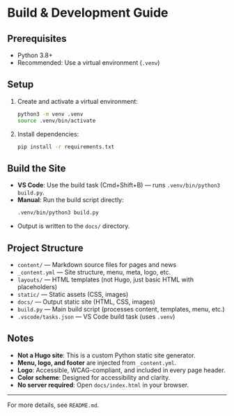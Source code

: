 # Build & Development Guide

## Prerequisites
- Python 3.8+
- Recommended: Use a virtual environment (`.venv`)

## Setup
1. Create and activate a virtual environment:
   ```sh
   python3 -m venv .venv
   source .venv/bin/activate
   ```
2. Install dependencies:
   ```sh
   pip install -r requirements.txt
   ```

## Build the Site
- **VS Code**: Use the build task (Cmd+Shift+B) — runs `.venv/bin/python3 build.py`.
- **Manual**: Run the build script directly:
   ```sh
   .venv/bin/python3 build.py
   ```
- Output is written to the `docs/` directory.

## Project Structure
- `content/` — Markdown source files for pages and news
- `_content.yml` — Site structure, menu, meta, logo, etc.
- `layouts/` — HTML templates (not Hugo, just basic HTML with placeholders)
- `static/` — Static assets (CSS, images)
- `docs/` — Output static site (HTML, CSS, images)
- `build.py` — Main build script (processes content, templates, menu, etc.)
- `.vscode/tasks.json` — VS Code build task (uses `.venv`)

## Notes
- **Not a Hugo site**: This is a custom Python static site generator.
- **Menu, logo, and footer** are injected from `_content.yml`.
- **Logo**: Accessible, WCAG-compliant, and included in every page header.
- **Color scheme**: Designed for accessibility and clarity.
- **No server required**: Open `docs/index.html` in your browser.

---

For more details, see `README.md`.
